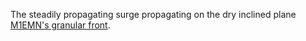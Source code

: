 The steadily propagating surge propagating on the dry inclined plane [M1EMN's granular front](http://basilisk.fr/sandbox/M1EMN/Exemples/front_poul_ed.c).
